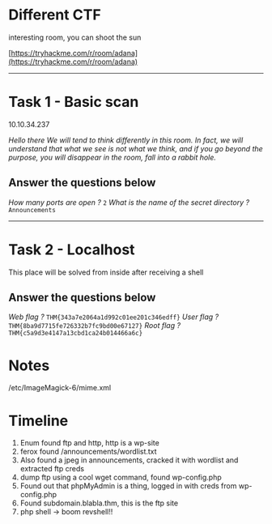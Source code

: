 # Different CTF

interesting room, you can shoot the sun

[https://tryhackme.com/r/room/adana](https://tryhackme.com/r/room/adana)

---

# Task 1 - Basic scan

10.10.34.237

*Hello there
We will tend to think differently in this room.
In fact, we will understand that what we see is not what we think, and if you go beyond the purpose, you will disappear in the room, fall into a rabbit hole.*

## Answer the questions below

*How many ports are open ?*
`2`
*What is the name of the secret directory ?*
`Announcements`

---

# Task 2 - Localhost

This place will be solved from inside after receiving a shell

## Answer the questions below
*Web flag ?*
`THM{343a7e2064a1d992c01ee201c346edff}`
*User flag ?*
`THM{8ba9d7715fe726332b7fc9bd00e67127}`
*Root flag ?*
`THM{c5a9d3e4147a13cbd1ca24b014466a6c}`


# Notes
/etc/ImageMagick-6/mime.xml

# Timeline
1. Enum found ftp and http, http is a wp-site
2. ferox found /announcements/wordlist.txt
3. Also found a jpeg in announcements, cracked it with wordlist and extracted ftp creds
4. dump ftp using a cool wget command, found wp-config.php
5. Found out that phpMyAdmin is a thing, logged in with creds from wp-config.php
6. Found subdomain.blabla.thm, this is the ftp site
7. php shell -> boom revshell!!
